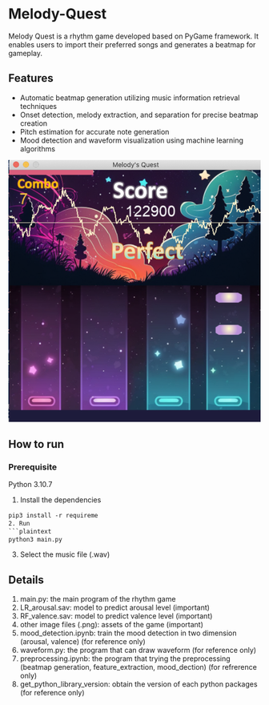 # Melody-Quest
Melody Quest is a rhythm game developed based on PyGame framework. It enables users to import their preferred songs and generates a beatmap for gameplay. 

## Features
- Automatic beatmap generation utilizing music information retrieval techniques
- Onset detection, melody extraction, and separation for precise beatmap creation
- Pitch estimation for accurate note generation
- Mood detection and waveform visualization using machine learning algorithms

![Demo](demo.png)

## How to run
### Prerequisite
Python 3.10.7

1. Install the dependencies
```plaintext
pip3 install -r requireme
2. Run
```plaintext
python3 main.py
```
3. Select the music file (.wav)

## Details
1. main.py: the main program of the rhythm game 
2. LR_arousal.sav: model to predict arousal level (important)
3. RF_valence.sav: model to predict valence level (important)
4. other image files (.png): assets of the game (important)
5. mood_detection.ipynb: train the mood detection in two dimension (arousal, valence) (for reference only)
6. waveform.py: the program that can draw waveform (for reference only)
7. preprocessing.ipynb: the program that trying the preprocessing (beatmap generation, feature_extraction, mood_dection) (for refrerence only)
8. get_python_library_version: obtain the version of each python packages (for reference only)
